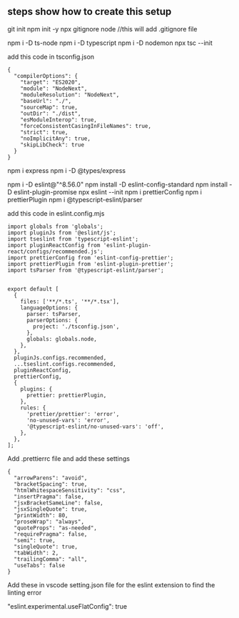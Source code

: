 ## steps show how to create this setup

git init
npm init -y
npx gitignore node   //this will add .gitignore file



npm i -D ts-node
npm i -D typescript
npm i -D nodemon
npx tsc --init

add this code in tsconfig.json
```
{
  "compilerOptions": {
    "target": "ES2020",
    "module": "NodeNext",
    "moduleResolution": "NodeNext",
    "baseUrl": "./",
    "sourceMap": true,
    "outDir": "./dist",
    "esModuleInterop": true,
    "forceConsistentCasingInFileNames": true,
    "strict": true,
    "noImplicitAny": true,
    "skipLibCheck": true
  }
}
```


npm i express 
npm i -D @types/express
 
npm i -D eslint@"^8.56.0"
npm install -D eslint-config-standard
npm install -D eslint-plugin-promise
npx eslint --init
npm i prettierConfig 
npm i prettierPlugin 
npm i @typescript-eslint/parser

add this code in eslint.config.mjs
```
import globals from 'globals';
import pluginJs from '@eslint/js';
import tseslint from 'typescript-eslint';
import pluginReactConfig from 'eslint-plugin-react/configs/recommended.js';
import prettierConfig from 'eslint-config-prettier';
import prettierPlugin from 'eslint-plugin-prettier';
import tsParser from '@typescript-eslint/parser';


export default [
  {
    files: ['**/*.ts', '**/*.tsx'],
    languageOptions: {
      parser: tsParser,
      parserOptions: {
        project: './tsconfig.json',
      },
      globals: globals.node,
    },
  },
  pluginJs.configs.recommended,
  ...tseslint.configs.recommended,
  pluginReactConfig,
  prettierConfig,
  {
    plugins: {
      prettier: prettierPlugin,
    },
    rules: {
      'prettier/prettier': 'error',
      'no-unused-vars': 'error',
      '@typescript-eslint/no-unused-vars': 'off',
    },
  },
];
```


 

Add .prettierrc file and add these settings
```
{
  "arrowParens": "avoid",
  "bracketSpacing": true,
  "htmlWhitespaceSensitivity": "css",
  "insertPragma": false,
  "jsxBracketSameLine": false,
  "jsxSingleQuote": true,
  "printWidth": 80,
  "proseWrap": "always",
  "quoteProps": "as-needed",
  "requirePragma": false,
  "semi": true,
  "singleQuote": true,
  "tabWidth": 2,
  "trailingComma": "all",
  "useTabs": false
}
```

Add these in vscode setting.json file for the eslint extension to find the linting error


"eslint.experimental.useFlatConfig": true




